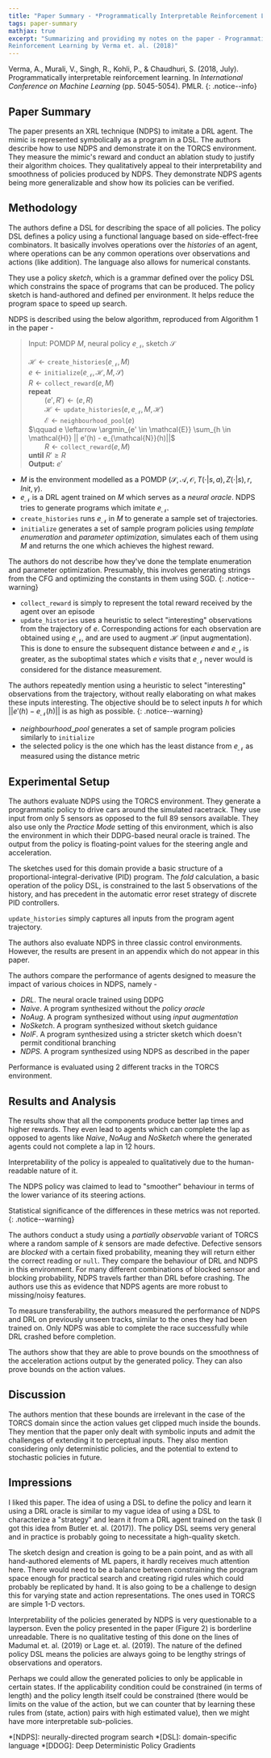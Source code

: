 ```yaml
---
title: "Paper Summary - *Programmatically Interpretable Reinforcement Learning* by Verma et. al. (2018)"
tags: paper-summary
mathjax: true
excerpt: "Summarizing and providing my notes on the paper - Programmatically Interpretable
Reinforcement Learning by Verma et. al. (2018)"
---
```


Verma, A., Murali, V., Singh, R., Kohli, P., & Chaudhuri, S. (2018, July). Programmatically
interpretable reinforcement learning. In *International Conference on Machine Learning*
(pp. 5045-5054). PMLR.
[<i class="far fa-file-pdf"></i>](http://proceedings.mlr.press/v80/verma18a/verma18a.pdf)
{: .notice--info}

## Paper Summary

The paper presents an XRL technique (NDPS) to imitate a DRL agent. The mimic is represented symbolically as
a program in a DSL. The authors describe how to use NDPS and demonstrate it on the TORCS environment.
They measure the mimic's reward and conduct an ablation study to justify their algorithm choices.
They qualitatively appeal to their interpretability and smoothness of policies produced by NDPS. They
demonstrate NDPS agents being more generalizable and show how its policies can be verified.

## Methodology

The authors define a DSL for describing the space of all policies. The policy DSL defines a policy
using a functional language based on side-effect-free combinators. It basically involves operations
over the *histories* of an agent, where operations can be any common operations over observations
and actions (like addition). The language also allows for numerical constants.

They use a policy *sketch*, which is a grammar defined over the policy DSL which constrains the
space of programs that can be produced. The policy sketch is hand-authored and defined per
environment. It helps reduce the program space to speed up search.

NDPS is described using the below algorithm, reproduced from Algorithm 1 in the paper -

> Input: POMDP $M$, neural policy $e_{\mathcal{N}}$, sketch $\mathcal{S}$
>
> $\mathcal{H} \leftarrow \mathtt{create\_histories}(e_{\mathcal{N}}, M)$  
> $e \leftarrow \mathtt{initialize}(e_{\mathcal{N}}, \mathcal{H}, M, \mathcal{S})$  
> $R \leftarrow \mathtt{collect\_reward}(e, M)$  
> **repeat**  
> $\qquad (e', R') \leftarrow (e, R)$  
> $\qquad \mathcal{H} \leftarrow \mathtt{update\_histories}(e, e_{\mathcal{N}}, M, \mathcal{H})$  
> $\qquad \mathcal{E} \leftarrow \mathtt{neighbourhood\_pool}(e)$  
> $\qquad e \leftarrow \argmin_{e' \in \mathcal{E}} \sum_{h \in \mathcal{H}} || e'(h) - e_{\mathcal{N}}(h)||$  
> $\qquad R \leftarrow \mathtt{collect\_reward}(e, M)$  
> **until** $R' \geq R$  
> **Output:** $e'$

- $M$ is the environment modelled as a POMDP $(\mathcal{S}, \mathcal{A}, \mathcal{O}, T(\cdot|s,a), Z(\cdot|s), r, Init, \gamma$).
- $e_{\mathcal{N}}$ is a DRL agent trained on $M$ which serves as a *neural oracle*. NDPS tries to
generate programs which imitate $e_{\mathcal{N}}$.
- $\mathtt{create\_histories}$ runs $e_{\mathcal{N}}$ in $M$ to generate a sample set of trajectories.
- $\mathtt{initialize}$ generates a set of sample program policies using *template enumeration* and
*parameter optimization*, simulates each of them using $M$ and returns the one which achieves the
highest reward.

The authors do not describe how they've done the template enumeration and parameter optimization.
Presumably, this involves generating strings from the CFG and optimizing the constants in them using
SGD.
{: .notice--warning}

- $\mathtt{collect\_reward}$ is simply to represent the total reward received by the agent over an
episode
- $\mathtt{update\_histories}$ uses a heuristic to select "interesting" observations from the trajectory
of $e$. Corresponding actions for each observation are obtained using $e_{\mathcal{N}}$, and are
used to augment $\mathcal{H}$ (input augmentation). This is done to ensure the subsequent distance
between $e$ and $e_{\mathcal{N}}$ is greater, as the suboptimal states which $e$ visits that
$e_{\mathcal{N}}$ never would is considered for the distance measurement.

The authors repeatedly mention using a heuristic to select "interesting" observations from the
trajectory, without really elaborating on what makes these inputs interesting. The objective should
be to select inputs $h$ for which $|| e'(h) - e_{\mathcal{N}}(h)||$ is as high as possible.
{: .notice--warning}

- $neighbourhood\_pool$ generates a set of sample program policies similarly to $\mathtt{initialize}$
- the selected policy is the one which has the least distance from $e_{\mathcal{N}}$ as measured
using the distance metric

## Experimental Setup

The authors evaluate NDPS using the TORCS environment. They generate a programmatic policy to drive
cars around the simulated racetrack. They use input from only 5 sensors as opposed to the full 89
sensors available. They also use only the *Practice Mode* setting of this environment, which is also
the environment in which their DDPG-based neural oracle is trained. The output from the policy is
floating-point values for the steering angle and acceleration.

The sketches used for this domain provide a basic structure of a proportional-integral-derivative
(PID) program. The $fold$ calculation, a basic operation of the policy DSL, is constrained to the
last 5 observations of the history, and has precedent in the automatic error reset strategy of discrete
PID controllers.

$\mathtt{update\_histories}$ simply captures all inputs from the program agent trajectory.

The authors also evaluate NDPS in three classic control environments. However, the results are present
in an appendix which do not appear in this paper.

The authors compare the performance of agents designed to measure the impact of various choices in
NDPS, namely -

- *DRL*. The neural oracle trained using DDPG
- *Naive*. A program synthesized without the *policy oracle*
- *NoAug*. A program synthesized without using *input augmentation*
- *NoSketch*. A program synthesized without sketch guidance
- *NoIF*. A program synthesized using a stricter sketch which doesn't permit conditional branching
- *NDPS*. A program synthesized using NDPS as described in the paper

Performance is evaluated using 2 different tracks in the TORCS environment. 

## Results and Analysis

The results show that all the components produce better lap times and higher rewards. They even lead
to agents which can complete the lap as opposed to agents like *Naive*, *NoAug* and *NoSketch* where
the generated agents could not complete a lap in 12 hours.

Interpretability of the policy is appealed to qualitatively due to the human-readable nature of it.

The NDPS policy was claimed to lead to "smoother" behaviour in terms of the lower variance of its
steering actions.

Statistical significance of the differences in these metrics was not reported.
{: .notice--warning}

The authors conduct a study using a *partially observable* variant of TORCS where a random sample
of $k$ sensors are made defective. Defective sensors are *blocked* with a certain fixed probability,
meaning they will return either the correct reading or `null`. They compare the behaviour of DRL
and NDPS in this environment. For many different combinations of blocked sensor and blocking
probability, NDPS travels farther than DRL before crashing. The authors use this as evidence that
NDPS agents are more robust to missing/noisy features.

To measure transferability, the authors measured the performance of NDPS and DRL on previously unseen
tracks, similar to the ones they had been trained on. Only NDPS was able to complete the race
successfully while DRL crashed before completion.

The authors show that they are able to prove bounds on the smoothness of the acceleration actions output
by the generated policy. They can also prove bounds on the action values.

## Discussion

The authors mention that these bounds are irrelevant in the case of the TORCS domain since the
action values get clipped much inside the bounds. They mention that the paper only dealt with
symbolic inputs and admit the challenges of extending it to perceptual inputs. They also mention
considering only deterministic policies, and the potential to extend to stochastic policies in future.

## Impressions

I liked this paper. The idea of using a DSL to define the policy and learn it using a DRL oracle is
similar to my vague idea of using a DSL to characterize a "strategy" and learn it from a DRL agent
trained on the task (I got this idea from Butler et. al. (2017)). The policy DSL seems very general
and in practice is probably going to necessitate a high-quality sketch.

The sketch design and creation is going to be a pain point, and as with all hand-authored elements
of ML papers, it hardly receives much attention here. There would need to be a balance between
constraining the program space enough for practical search and creating rigid rules which could
probably be replicated by hand. It is also going to be a challenge to design this for varying state
and action representations. The ones used in TORCS are simple 1-D vectors.

Interpretability of the policies generated by NDPS is very questionable to a layperson. Even the
policy presented in the paper (Figure 2) is borderline unreadable. There is no qualitative testing
of this done on the lines of Madumal et. al. (2019) or Lage et. al. (2019). The nature of the
defined policy DSL means the policies are always going to be lengthy strings of observations and
operators.

Perhaps we could allow the generated policies to only be applicable in certain states. If the
applicability condition could be constrained (in terms of length) and the policy length itself
could be constrained (there would be limits on the value of the action, but we can counter that
by learning these rules from (state, action) pairs with high estimated value), then we might have
more interpretable sub-policies.

*[NDPS]: neurally-directed program search
*[DSL]: domain-specific language
*[DDOG]: Deep Deterministic Policy Gradients
